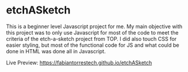 # etchASketch
This is a beginner level Javascript project for me. My main objective with this project was to only use Javascript for most of the code to meet the criteria of the etch-a-sketch project from TOP. I did also touch CSS for easier styling, but most of the functional code for JS and what could be done in HTML was done all in Javascript.

Live Preview: https://fabiantorrestech.github.io/etchASketch
